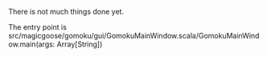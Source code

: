 There is not much things done yet.

The entry point is src/magicgoose/gomoku/gui/GomokuMainWindow.scala/GomokuMainWindow.main(args: Array[String])